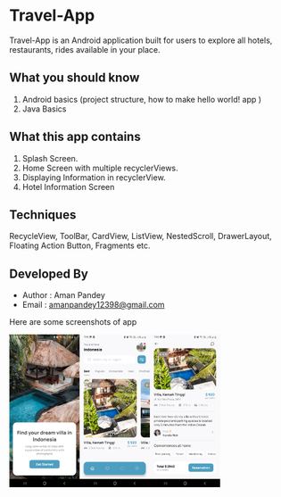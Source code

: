 # Travel-App
Travel-App is an Android application built for users to explore all hotels, restaurants, rides available in your place.

## What you should know
1. Android basics (project structure, how to make hello world! app )
2. Java Basics

## What this app contains
1. Splash Screen.
2. Home Screen with multiple recyclerViews.
3. Displaying Information in recyclerView.
4. Hotel Information Screen

## Techniques
RecycleView, ToolBar, CardView, ListView, NestedScroll, DrawerLayout, Floating Action Button, Fragments etc.

## Developed By
* Author : Aman Pandey
* Email  : amanpandey12398@gmail.com

Here are some screenshots of app

<img src="splash.jpg" width=25% height=50% align=left>
<img src="dashboard.jpg" width=25% height=50% align=left>
<img src="home.jpg" width=25% height=50% align=left>
